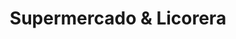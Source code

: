 ---
title: "Supermercado & Licorera"
url: /san-pedro/supermercado-und-licorera/
shop: Spirituosen
---